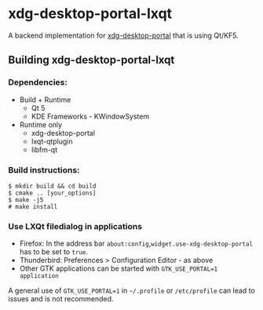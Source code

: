 # xdg-desktop-portal-lxqt

A backend implementation for [xdg-desktop-portal](http://github.com/flatpak/xdg-desktop-portal)
that is using Qt/KF5.

## Building xdg-desktop-portal-lxqt

### Dependencies:
- Build + Runtime
  - Qt 5
  - KDE Frameworks - KWindowSystem
- Runtime only
  - xdg-desktop-portal
  - lxqt-qtplugin
  - libfm-qt

### Build instructions:
```
$ mkdir build && cd build
$ cmake .. [your_options]
$ make -j5
# make install
```
### Use LXQt filedialog in applications

* Firefox:  In the address bar `about:config`,`widget.use-xdg-desktop-portal` has to be set to `true`.
* Thunderbird: Preferences > Configuration Editor - as above
* Other GTK applications can be started with `GTK_USE_PORTAL=1 application`

A general use of `GTK_USE_PORTAL=1` in `~/.profile` or `/etc/profile` can lead to issues and
 is not recommended.
